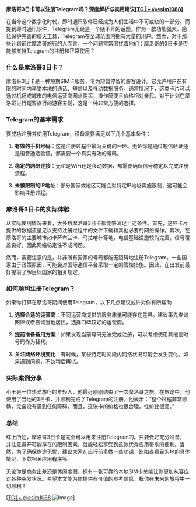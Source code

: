 **摩洛哥3日卡可以注册Telegram吗？深度解析与实用建议[[TG💪+ @esim1088](https://t.me/s/esim1088)]**

在当今这个数字化时代，即时通讯软件已经成为人们生活中不可或缺的一部分。而提到即时通讯软件，Telegram无疑是一个绕不开的话题。作为一款功能强大、隐私保护完善的聊天工具，Telegram在全球范围内拥有大量的用户。然而，对于那些计划前往摩洛哥旅行的人而言，一个问题常常困扰着他们：摩洛哥的3日卡是否能够支持Telegram的注册和正常使用？

### 什么是摩洛哥3日卡？

摩洛哥3日卡是一种短期SIM卡服务，专为短暂停留的游客设计。它允许用户在有限的时间内享受本地的通话、短信以及移动数据服务。通常情况下，这类卡片可以通过机场或城市的电信运营商网点购买，操作简便且价格相对亲民。对于计划在摩洛哥进行短暂旅行的游客来说，这是一种非常方便的选择。

### Telegram的基本需求

要成功注册并使用Telegram，设备需要满足以下几个基本条件：

1. **有效的手机号码**：这是注册过程中最为关键的一环。无论你是通过短信验证还是语音通话验证，都需要一个真实有效的号码。
   
2. **稳定的网络连接**：无论是WiFi还是移动数据，都需要确保信号稳定以完成注册流程。

3. **未被限制的IP地址**：部分国家或地区可能会对特定IP地址实施限制，这可能会影响注册过程。

### 摩洛哥3日卡的实际体验

从实际使用情况来看，大多数摩洛哥3日卡都能够满足上述条件。首先，这些卡片提供的数据流量足以支持注册过程中的文件下载和其他必要的网络操作。其次，在摩洛哥的主要城市如卡萨布兰卡、马拉喀什等地，电信基础设施较为完善，信号覆盖良好，因此网络稳定性不成问题。

然而，需要注意的是，并非所有国家的号码都能无阻碍地注册Telegram。一些国家由于政策原因，可能会对国际通信平台采取一定的管控措施。因此，在出发前最好提前了解目标国家的相关规定。

### 如何顺利注册Telegram？

如果你打算在摩洛哥期间使用Telegram，以下几点建议或许对你有所帮助：

1. **选择合适的运营商**：不同运营商提供的服务质量可能存在差异。建议事先查询网评或者咨询当地居民，选择口碑较好的运营商。

2. **提前准备备用方案**：如果发现当前号码无法完成注册，可以考虑使用其他临时号码作为替代。

3. **关注网络环境变化**：有时候，某些特定时间段内网络状况可能会发生变化。如果遇到问题，不妨稍后再试。

### 实际案例分享

小王是一位热爱旅行的年轻人，他最近刚刚结束了一次摩洛哥之旅。在旅途中，他使用了当地的3日卡，并顺利完成了Telegram的注册。他表示：“整个过程非常顺畅，完全没有遇到任何障碍。而且，这张卡的价格也很合理，性价比很高。”

### 总结

综上所述，摩洛哥3日卡是完全可以用来注册Telegram的。只要做好充分准备，并注意避开可能存在的限制因素，就能轻松享受到这款优秀应用带来的便利。当然，为了确保旅途无忧，建议大家在出行前多做一些功课，比如查看目的地的具体情况、下载相关应用程序等。

无论你是商务出差还是休闲度假，拥有一张可靠的本地SIM卡总能让你更加从容应对各种突发状况。希望本文能为你提供有价值的参考信息，祝你在未来的旅程中一切顺利！

[[TG💪+ @esim1088](https://t.me/s/esim1088) ![Image](https://i.postimg.cc/4NQfJmqS/Snipaste-2025-05-13-00-14-12.png)]